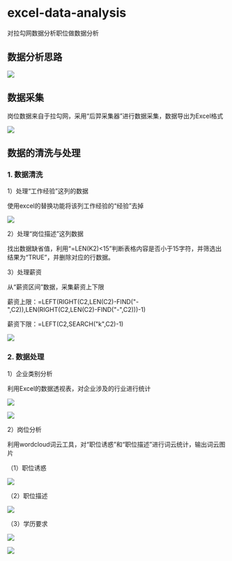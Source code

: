 # excel-data-analysis

对拉勾网数据分析职位做数据分析

## 数据分析思路

![](拉勾网数据分析——职位分析.png)

## 数据采集

岗位数据来自于拉勾网，采用“后羿采集器”进行数据采集，数据导出为Excel格式

![](原始表格数据.png)

## 数据的清洗与处理

### 1. 数据清洗

1）处理“工作经验”这列的数据

使用excel的替换功能将该列工作经验的“经验”去掉

![](工作经验处理.png)

2）处理“岗位描述”这列数据

找出数据缺省值，利用“=LEN(K2)<15”判断表格内容是否小于15字符，并筛选出结果为“TRUE”，并删除对应的行数据。

3）处理薪资 

从“薪资区间”数据，采集薪资上下限

薪资上限：=LEFT(RIGHT(C2,LEN(C2)-FIND("-",C2)),LEN(RIGHT(C2,LEN(C2)-FIND("-",C2)))-1)

薪资下限：=LEFT(C2,SEARCH("k",C2)-1)

![](薪资区间处理.png)

### 2. 数据处理

1）企业类别分析

利用Excel的数据透视表，对企业涉及的行业进行统计

![](行业统计.png)

![](行业分布柱形图.png)

2）岗位分析

利用wordcloud词云工具，对“职位诱惑”和“职位描述”进行词云统计，输出词云图片

（1）职位诱惑

![](word_cloud.jpg)

（2）职位描述

![](岗位关键词词云.jpg)

（3）学历要求

![](学历统计数据.png)

![](学历柱形图展示.png)



